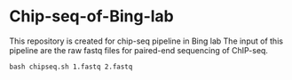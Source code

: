 # Chip-seq-of-Bing-lab
This repository is created for chip-seq pipeline in Bing lab
The input of this pipeline are the raw fastq files for paired-end sequencing of ChIP-seq.
```
bash chipseq.sh 1.fastq 2.fastq
```
